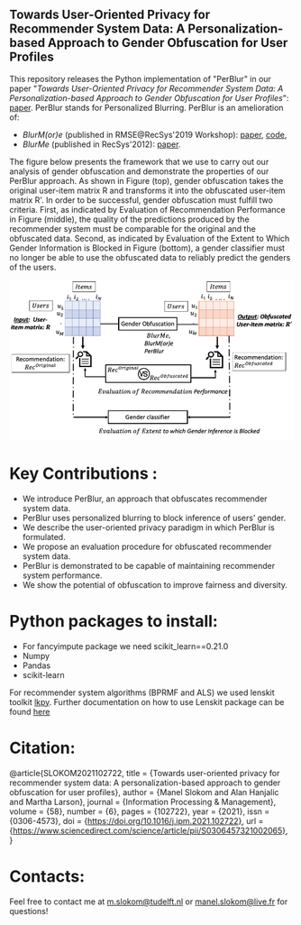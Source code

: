 ## Towards User-Oriented Privacy for Recommender System Data: A Personalization-based Approach to Gender Obfuscation for User Profiles

This repository releases the Python implementation of "PerBlur" in our paper "*Towards User-Oriented Privacy for Recommender System Data: A Personalization-based Approach to Gender Obfuscation for User Profiles*": [paper](https://www.sciencedirect.com/science/article/pii/S0306457321002065).
PerBlur stands for Personalized Blurring. 
PerBlur is an amelioration of:
  * *BlurM(or)e* (published in RMSE@RecSys'2019 Workshop): [paper](https://pure.tudelft.nl/portal/files/68758824/short2.pdf), [code](https://github.com/STrucks/BlurMore),
  * *BlurMe* (published in RecSys'2012): [paper](https://ece.northeastern.edu/fac-ece/ioannidis/static/pdf/2012/blurme.pdf).
  
  
The figure below presents the framework that we use to carry out our analysis of gender obfuscation and demonstrate the properties of our PerBlur approach. As shown in Figure (top), gender obfuscation takes the original user-item matrix R and transforms it into the obfuscated user-item matrix R'.
In order to be successful, gender obfuscation must fulfill two criteria.
First, as indicated by Evaluation of Recommendation Performance in Figure (middle), the quality of the predictions produced by the recommender system must be comparable for the original and the obfuscated data.
Second, as indicated by Evaluation of the Extent to Which Gender Information is Blocked in Figure (bottom), a gender classifier must no longer be able to use the obfuscated data to reliably predict the genders of the users.


![Diagram](Diagram_PerBlur.png)

# Key Contributions :
* We introduce PerBlur, an approach that obfuscates recommender system data.
* PerBlur uses personalized blurring to block inference of users’ gender.
* We describe the user-oriented privacy paradigm in which PerBlur is formulated.
* We propose an evaluation procedure for obfuscated recommender system data.
* PerBlur is demonstrated to be capable of maintaining recommender system performance.
* We show the potential of obfuscation to improve fairness and diversity.


# Python packages to install:
* For fancyimpute package we need scikit_learn==0.21.0
* Numpy
* Pandas
* scikit-learn

For recommender system algorithms (BPRMF and ALS) we used lenskit toolkit [lkpy](https://github.com/lenskit/lkpy). Further documentation on how to use Lenskit package can be found [here](https://lkpy.readthedocs.io/en/stable/)

# Citation: 
@article{SLOKOM2021102722,
title = {Towards user-oriented privacy for recommender system data: A personalization-based approach to gender obfuscation for user profiles},
author = {Manel Slokom and Alan Hanjalic and Martha Larson},
journal = {Information Processing & Management},
volume = {58},
number = {6},
pages = {102722},
year = {2021},
issn = {0306-4573},
doi = {https://doi.org/10.1016/j.ipm.2021.102722},
url = {https://www.sciencedirect.com/science/article/pii/S0306457321002065},
}

# Contacts: 
Feel free to contact me at m.slokom@tudelft.nl or manel.slokom@live.fr for questions!
